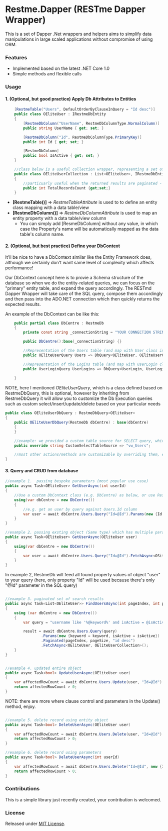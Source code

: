 ﻿# Restme.Dapper (RESTme Dapper Wrapper) 

This is a set of Dapper .Net wrappers and helpers aims to simplify data manipulations in large scaled applications without compromise of using ORM.

### Features
* Implemented based on the latest .NET Core 1.0
* Simple methods and flexible calls

### Usage

#### 1. (Optional, but good practice) Apply Db Attributes to Entities
```csharp
    [RestmeTable("Users", DefaultOrderByClauseInQuery = "Id desc")]
    public class OEliteUser : IRestmeDbEntity
    {
        [RestmeDbColumn("UserName", RestmeDbColumnType.NormalColumn)]
        public string UserName { get; set; }

        [RestmeDbColumn("Id", RestmeDbColumnType.PrimaryKey)]
        public int Id { get; set; }

        [RestmeDbColumn]
        public bool IsActive { get; set; }
    }

    //class below is a useful collection wrapper, representing a set of OEliteUser when expecting multiple records to be returned
    public class OEliteUserCollection : List<OEliteUser>, IRestmeDbEntityCollection<OEliteUser>
    {
        //particuarly useful when the returned results are paginated - this will return the total count
        public int TotalRecordsCount {get;set;}
    }
```

* **[RestmeTable()]** => *RestmeTableAttribute* is used to to define an entity class mapping with a data table/view
* **[RestmeDbColumn()]** => *RestmeDbColumnAttribute* is used to map an entity property with a data table/view column
  - You can simply add [ResmeDbColumn] without any value, in which case the Property's name will be automatically mapped as the data table's column name.

#### 2. (Optional, but best practice) Define your DbContext
It'll be nice to have a DbContext similar like the Entity Framework does, although we certainly don't want same level of complexity which affects performance!

Our DbContext concept here is to provie a Schema structure of the database so when we do the entity-related queries, we can focus on the "primary" entity table, and expand the query accordingly. The RESTmd Dapper Wrapper will take care of the SQL query, compose them accordingly and then pass into the ADO.NET connection which then quickly returns the expected results.

An example of the DbContext can be like this:
```csharp
    public partial class DbCentre : RestmeDb
    {
        private const string _connectionString = "YOUR CONNECTION STRING";

        public DbCentre():base(_connectionString) {}

        //Representation of the Users table (and map with User class in your code)
        public OEliteUserQuery Users => DbQuery<OEliteUser, OEliteUserQuery>();

        //Representation of the Logins table (and map with UserLogin class in your code) 
        public UserLoginQuery UserLogins => DbQuery<UserLogin, UserLoginQuery>();
		
    }
```

NOTE, here I mentioned *OEliteUserQuery*, which is a class defined based on RestmeDbQuery, this is optional, however by inheriting from RestmeDbQuery it will allow you to customize the Db Execution queries such as custom select/insert/update/delete based on your particular needs

```csharp
public class OEliteUserDbQuery : RestmeDbQuery<OEliteUser>
{
    public OEliteUserDbQuery(RestmeDb dbCentre) : base(dbCentre)
    {
    }

    //example: we provided a custom table source for SELECT query, which instead of using the normal "Users" table, we query against a view called "vw_Users".
    public override string CustomSelectTableSource => "vw_Users";   

    //most other actions/methods are customizable by overriding them, enjoy 
}
```


#### 3. Query and CRUD from database
```csharp
//example 1.  passing bespoke parameters (most popular use case)
public async Task<OEliteUser> GetUserAsync(int userId)
{
    //Use a custom DbContext class (e.g. DbCentre) as below, or use RestmeDb(connStr)  directly if you didn't create custom DbContext as shown above
    using(var dbCentre = new DbCentre())  
    {
        //e.g. get an user by query against Users.Id column
        var user = await dbCentre.Users.Query("Id=@Id").Params(new {Id = userId}).FetchAsync<OSite>();
    }
}

//example 2. passing exsting object (Same type) which has multiple parameters preset and defined in custom DbQuery (such as OEliteUserQuery defined in example above)
public async Task<OEliteUser> GetUserAsync(OEliteUser user)
{
    using(var dbCentre = new DbCentre())  
    {
        var user = await dbCentre.Users.Query("Id=@Id").FetchAsync<OSite>(); 
    }
}

```
In example 2, RestmeDb will feed all found property values of object "user" to your query (here, only property "Id" will be used because there's only "@Id" parameter in the SQL query)

```csharp

//example 3. paginated set of search results
public async Task<List<OEliteUser>> FindUsersAsync(int pageIndex, int pageSize, string keyword, bool isActive)
{
    using (var dbCentre = new DbCentre())
    {
        var query = "username like '%@keyword%' and isActive = @isActive";

        result = await dbCentre.Users.Query(query)
                .Params(new {keyword = keyword, isActive = isActive})
                .Paginated(pageIndex, pageSize, "id desc")
                .FetchAsync<OEliteUser, OEliteUserCollection>();
    }
}
``` 

```csharp

//example 4. updated entire object
public async Task<bool> UpdateUserAsync(OEliteUser user)
{
    var affectedRowCount = await dbCentre.Users.Update(user, "Id=@Id").ExecuteAsync();
    return affectedRowCount > 0;
}
```
NOTE: there are more where clause control and parameters in the Update() method, enjoy.

```csharp

//example 5. delete record using entity object
public async Task<bool> DeleteUserAsync(OEliteUser user)
{
    var affectedRowCount = await dbCentre.Users.Delete(user, "Id=@Id").ExecuteAsync();
    return affectedRowCount > 0;
}

//example 6. delete record using parameters
public async Task<bool> DeleteUserAsync(int userId)
{
    var affectedRowCount = await dbCentre.Users.Delete("Id=@Id", new {Id = userId}).ExecuteAsync();
    return affectedRowCount > 0;
}
```

### Contributions

This is a simple library just recently created, your contribution is welcomed.

### License
Released under [MIT License](http://choosealicense.com/licenses/mit).
